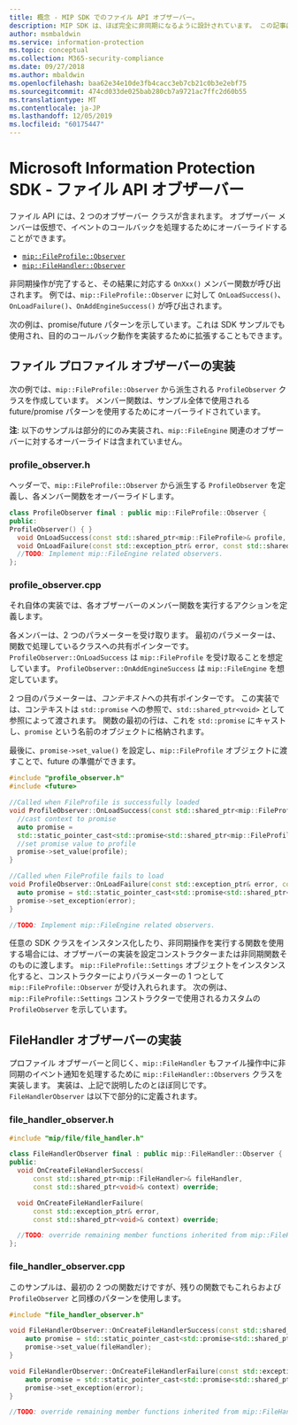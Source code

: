 ```yaml
---
title: 概念 - MIP SDK でのファイル API オブザーバー。
description: MIP SDK は、ほぼ完全に非同期になるように設計されています。 この記事は、ファイル API オブザーバーの実装方法と非同期処理への使用方法を理解するのに役立ちます。
author: msmbaldwin
ms.service: information-protection
ms.topic: conceptual
ms.collection: M365-security-compliance
ms.date: 09/27/2018
ms.author: mbaldwin
ms.openlocfilehash: baa62e34e10de3fb4cacc3eb7cb21c0b3e2ebf75
ms.sourcegitcommit: 474cd033de025bab280cb7a9721ac7ffc2d60b55
ms.translationtype: MT
ms.contentlocale: ja-JP
ms.lasthandoff: 12/05/2019
ms.locfileid: "60175447"
---
```

# <a name="microsoft-information-protection-sdk---file-api-observers"></a>Microsoft Information Protection SDK - ファイル API オブザーバー

ファイル API には、2 つのオブザーバー クラスが含まれます。 オブザーバー メンバーは仮想で、イベントのコールバックを処理するためにオーバーライドすることができます。

- [`mip::FileProfile::Observer`](reference/class_mip_fileprofile_observer.md)
- [`mip::FileHandler::Observer`](reference/class_mip_filehandler_observer.md)

非同期操作が完了すると、その結果に対応する `OnXxx()` メンバー関数が呼び出されます。 例では、`mip::FileProfile::Observer` に対して `OnLoadSuccess()`、`OnLoadFailure()`、`OnAddEngineSuccess()` が呼び出されます。

次の例は、promise/future パターンを示しています。これは SDK サンプルでも使用され、目的のコールバック動作を実装するために拡張することもできます。 

## <a name="file-profile-observer-implementation"></a>ファイル プロファイル オブザーバーの実装

次の例では、`mip::FileProfile::Observer` から派生される `ProfileObserver` クラスを作成しています。 メンバー関数は、サンプル全体で使用される future/promise パターンを使用するためにオーバーライドされています。

**注**: 以下のサンプルは部分的にのみ実装され、`mip::FileEngine` 関連のオブザーバーに対するオーバーライドは含まれていません。

### <a name="profile_observerh"></a>profile_observer.h

ヘッダーで、`mip::FileProfile::Observer` から派生する `ProfileObserver` を定義し、各メンバー関数をオーバーライドします。

```cpp
class ProfileObserver final : public mip::FileProfile::Observer {
public:
ProfileObserver() { }
  void OnLoadSuccess(const std::shared_ptr<mip::FileProfile>& profile, const std::shared_ptr<void>& context) override;
  void OnLoadFailure(const std::exception_ptr& error, const std::shared_ptr<void>& context) override;
  //TODO: Implement mip::FileEngine related observers.
};
```

### <a name="profile_observercpp"></a>profile_observer.cpp

それ自体の実装では、各オブザーバーのメンバー関数を実行するアクションを定義します。

各メンバーは、2 つのパラメーターを受け取ります。 最初のパラメーターは、関数で処理しているクラスへの共有ポインターです。 `ProfileObserver::OnLoadSuccess` は `mip::FileProfile` を受け取ることを想定しています。 `ProfileObserver::OnAddEngineSuccess` は `mip::FileEngine` を想定しています。

2 つ目のパラメーターは、*コンテキスト*への共有ポインターです。 この実装では、コンテキストは `std::promise` への参照で、`std::shared_ptr<void>` として参照によって渡されます。 関数の最初の行は、これを `std::promise` にキャストし、`promise` という名前のオブジェクトに格納されます。

最後に、`promise->set_value()` を設定し、`mip::FileProfile` オブジェクトに渡すことで、future の準備ができます。

```cpp
#include "profile_observer.h"
#include <future>

//Called when FileProfile is successfully loaded
void ProfileObserver::OnLoadSuccess(const std::shared_ptr<mip::FileProfile>& profile, const std::shared_ptr<void>& context) {
  //cast context to promise
  auto promise = 
  std::static_pointer_cast<std::promise<std::shared_ptr<mip::FileProfile>>>(context);
  //set promise value to profile
  promise->set_value(profile);
}

//Called when FileProfile fails to load
void ProfileObserver::OnLoadFailure(const std::exception_ptr& error, const std::shared_ptr<void>& context) {
  auto promise = std::static_pointer_cast<std::promise<std::shared_ptr<mip::FileProfile>>>(context);
  promise->set_exception(error);
}

//TODO: Implement mip::FileEngine related observers.
```

任意の SDK クラスをインスタンス化したり、非同期操作を実行する関数を使用する場合には、オブザーバーの実装を設定コンストラクターまたは非同期関数そのものに渡します。 `mip::FileProfile::Settings` オブジェクトをインスタンス化すると、コンストラクターによりパラメーターの 1 つとして `mip::FileProfile::Observer` が受け入れられます。 次の例は、`mip::FileProfile::Settings` コンストラクターで使用されるカスタムの `ProfileObserver` を示しています。

## <a name="filehandler-observer-implementation"></a>FileHandler オブザーバーの実装

プロファイル オブザーバーと同じく、`mip::FileHandler` もファイル操作中に非同期のイベント通知を処理するために `mip::FileHandler::Observers` クラスを実装します。 実装は、上記で説明したのとほぼ同じです。 `FileHandlerObserver` は以下で部分的に定義されます。 

### <a name="file_handler_observerh"></a>file_handler_observer.h

```cpp
#include "mip/file/file_handler.h"

class FileHandlerObserver final : public mip::FileHandler::Observer {
public:
  void OnCreateFileHandlerSuccess(
      const std::shared_ptr<mip::FileHandler>& fileHandler,
      const std::shared_ptr<void>& context) override;

  void OnCreateFileHandlerFailure(
      const std::exception_ptr& error,
      const std::shared_ptr<void>& context) override;

  //TODO: override remaining member functions inherited from mip::FileHandler::Observer
};
```

### <a name="file_handler_observercpp"></a>file_handler_observer.cpp

このサンプルは、最初の 2 つの関数だけですが、残りの関数でもこれらおよび `ProfileObserver` と同様のパターンを使用します。

```cpp
#include "file_handler_observer.h"

void FileHandlerObserver::OnCreateFileHandlerSuccess(const std::shared_ptr<mip::FileHandler>& fileHandler, const std::shared_ptr<void>& context) {
    auto promise = std::static_pointer_cast<std::promise<std::shared_ptr<mip::FileHandler>>>(context);
    promise->set_value(fileHandler);
}

void FileHandlerObserver::OnCreateFileHandlerFailure(const std::exception_ptr& error, const std::shared_ptr<void>& context) {
    auto promise = std::static_pointer_cast<std::promise<std::shared_ptr<mip::FileHandler>>>(context);
    promise->set_exception(error);
}

//TODO: override remaining member functions inherited from mip::FileHandler::Observer
```

